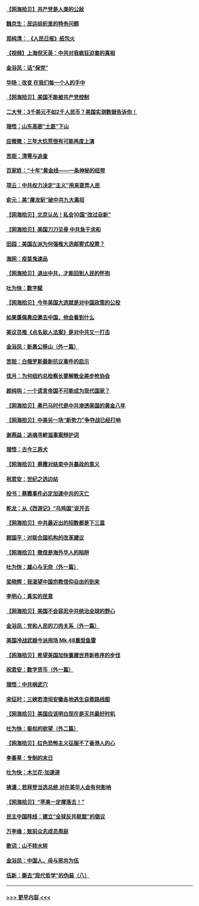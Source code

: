 #### [【网海拾贝】共产党是人类的公敌](../pages/nsc993/n12363182.md?t=08281502) 
#### [魏京生：民运组织里的特务问题](../pages/nsc993/n12363010.md?t=08281502) 
#### [郑纯清： 《人民日报》纸包火](../pages/nsc993/n12362706.md?t=08281502) 
#### [【视频】上海倪天英：中共对我疯狂迫害的真相](../pages/nsc993/n12356341.md?t=08281502) 
#### [金浴凤：话“保党”](../pages/nsc993/n12361867.md?t=08281502) 
#### [华旸：改变 在我们每一个人的手中](../pages/nsc993/n12361774.md?t=08281502) 
#### [【网海拾贝】美国不能被共产党控制](../pages/nsc993/n12360271.md?t=08281502) 
#### [二大爷：3千美元不如2千人民币？美国实测数据告诉你！](../pages/nsc993/n12358563.md?t=08281502) 
#### [理悟：山东高密“土匪”下山](../pages/nsc993/n12358535.md?t=08281502) 
#### [应微微：三年大饥荒很有可能再度上演](../pages/nsc993/n12358523.md?t=08281502) 
#### [苦胆：清零与追查](../pages/nsc993/n12358501.md?t=08281502) 
#### [百家姓：“十年”黄金线——一条神秘的纽带](../pages/nsc993/n12358319.md?t=08281502) 
#### [项云：中共权力决定“主义”用来耍弄人民](../pages/nsc993/n12358172.md?t=08281502) 
#### [俞元：美“屠龙斩”破中共九大毒招](../pages/nsc993/n12357822.md?t=08281502) 
#### [【网海拾贝】北京认怂！私会10国“改过自新”](../pages/nsc993/n12357784.md?t=08281502) 
#### [【网海拾贝】美国刀刀见骨 中共急于求和](../pages/nsc993/n12355511.md?t=08281502) 
#### [田园：美国左派为何强推大选邮寄式投票？](../pages/nsc993/n12352963.md?t=08281502) 
#### [海网：疫苗鬼速品](../pages/nsc993/n12354438.md?t=08281502) 
#### [【网海拾贝】退出中共，才能回到人民的怀抱](../pages/nsc993/n12352634.md?t=08281502) 
#### [吐为快：数字赋](../pages/nsc993/n12352317.md?t=08281502) 
#### [【网海拾贝】今年美国大选就是对中国政策的公投](../pages/nsc993/n12350973.md?t=08281502) 
#### [如果蓬佩奥应邀去中国，他会看到什么](../pages/nsc993/n12350945.md?t=08281502) 
#### [美议员推《点名敌人法案》是对中共又一打击](../pages/nsc993/n12350765.md?t=08281502) 
#### [金浴凤：新愚公移山（外一篇）](../pages/nsc993/n12350253.md?t=08281502) 
#### [苦胆：白俄罗斯最新抗议事件的启示](../pages/nsc993/n12349989.md?t=08281502) 
#### [佳月：为何纽约总检察长要解散全美步枪协会](../pages/nsc993/n12349939.md?t=08281502) 
#### [颜纯钩：一个谎言帝国不可能成为现代国家？](../pages/nsc993/n12349898.md?t=08281502) 
#### [【网海拾贝】奥巴马时代是中共渗透美国的黄金八年](../pages/nsc993/n12349284.md?t=08281502) 
#### [【网海拾贝】中美另一场“新势力”争夺战已经打响](../pages/nsc993/n12346998.md?t=08281502) 
#### [谢燕益：追魂寻衅滋事案辩护词](../pages/nsc993/n12346892.md?t=08281502) 
#### [理悟：古今三恶犬](../pages/nsc993/n12345190.md?t=08281502) 
#### [【网海拾贝】蔡霞对结束中共暴政的意义](../pages/nsc993/n12344263.md?t=08281502) 
#### [祝君安：世纪之选边站](../pages/nsc993/n12342382.md?t=08281502) 
#### [投书：蔡霞事件必定加速中共的灭亡](../pages/nsc993/n12341881.md?t=08281502) 
#### [乾龙：从《西游记》“乌鸡国”说开去](../pages/nsc993/n12341690.md?t=08281502) 
#### [【网海拾贝】中共最近出的招数都是下三滥](../pages/nsc993/n12341593.md?t=08281502) 
#### [顾国平：对联合国机构的改革建议](../pages/nsc993/n12339928.md?t=08281502) 
#### [【网海拾贝】微信是海外华人的陷阱](../pages/nsc993/n12338868.md?t=08281502) 
#### [吐为快：雄心与无奈（外一篇）](../pages/nsc993/n12338132.md?t=08281502) 
#### [梁晓辉：我渴望中国宗教信仰自由的到来](../pages/nsc993/n12336657.md?t=08281502) 
#### [李明心：真实的民意](../pages/nsc993/n12336089.md?t=08281502) 
#### [【网海拾贝】美国不会容忍中共统治全球的野心](../pages/nsc993/n12336063.md?t=08281502) 
#### [金浴凤：党和人民的刀肉关系（外一篇）](../pages/nsc993/n12335834.md?t=08281502) 
#### [美国冷战武器今派用场 Mk 48重型鱼雷](../pages/nsc993/n12335354.md?t=08281502) 
#### [【网海拾贝】希望美国加快重建世界新秩序的步伐](../pages/nsc993/n12334224.md?t=08281502) 
#### [祝君安：数字货币（外一篇）](../pages/nsc993/n12334186.md?t=08281502) 
#### [理悟：中共祸武穴](../pages/nsc993/n12333962.md?t=08281502) 
#### [宋征时：三峡若溃坝安徽各地逃生自救路线图](../pages/nsc993/n12332450.md?t=08281502) 
#### [【网海拾贝】美国应该明白现在是灭共最好时机](../pages/nsc993/n12332313.md?t=08281502) 
#### [吐为快：极权的欲望（外二篇）](../pages/nsc993/n12332089.md?t=08281502) 
#### [【网海拾贝】红色恐怖主义征服不了香港人的心](../pages/nsc993/n12329296.md?t=08281502) 
#### [李春草：专制的末日](../pages/nsc993/n12329079.md?t=08281502) 
#### [吐为快：木兰花‧加速道](../pages/nsc993/n12327366.md?t=08281502) 
#### [拂潇：若拜登当选总统 对在美华人会有何影响](../pages/nsc993/n12295996.md?t=08281502) 
#### [【网海拾贝】“苹果一定撑落去！”](../pages/nsc993/n12326784.md?t=08281502) 
#### [民主中国阵线：建立“全球反共联盟”的倡议](../pages/nsc993/n12324177.md?t=08281502) 
#### [万李缘：致前众志成员周庭](../pages/nsc993/n12324635.md?t=08281502) 
#### [歌词：山不转水转](../pages/nsc993/n12324599.md?t=08281502) 
#### [金浴凤：中国人，毋与邪共为伍](../pages/nsc993/n12324257.md?t=08281502) 
#### [伍新：撕去“现代哲学”的伪装（八）](../pages/nsc993/n12324188.md?t=08281502) 

----
#### [ >>> 更早内容 <<< ](../indexes/nsc993-earlier.md)
